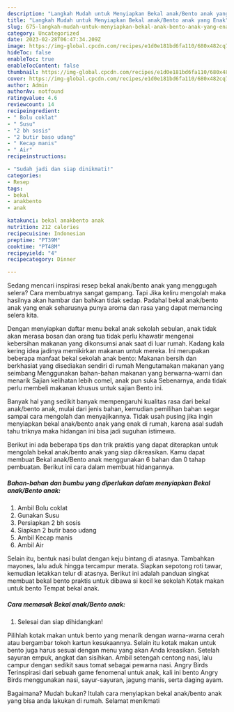 ```yaml
---
description: "Langkah Mudah untuk Menyiapkan Bekal anak/Bento anak yang Enak"
title: "Langkah Mudah untuk Menyiapkan Bekal anak/Bento anak yang Enak"
slug: 675-langkah-mudah-untuk-menyiapkan-bekal-anak-bento-anak-yang-enak
category: Uncategorized
date: 2023-02-28T06:47:34.209Z
image: https://img-global.cpcdn.com/recipes/e1d0e181bd6fa110/680x482cq70/bekal-anakbento-anak-foto-resep-utama.jpg
hideToc: false
enableToc: true
enableTocContent: false
thumbnail: https://img-global.cpcdn.com/recipes/e1d0e181bd6fa110/680x482cq70/bekal-anakbento-anak-foto-resep-utama.jpg
cover: https://img-global.cpcdn.com/recipes/e1d0e181bd6fa110/680x482cq70/bekal-anakbento-anak-foto-resep-utama.jpg
author: Admin
authorAv: notfound
ratingvalue: 4.6
reviewcount: 14
recipeingredient:
- " Bolu coklat"
- " Susu"
- "2 bh sosis"
- "2 butir baso udang"
- " Kecap manis"
- " Air"
recipeinstructions:

- "Sudah jadi dan siap dinikmati!"
categories:
- Resep
tags:
- bekal
- anakbento
- anak

katakunci: bekal anakbento anak 
nutrition: 212 calories
recipecuisine: Indonesian
preptime: "PT39M"
cooktime: "PT48M"
recipeyield: "4"
recipecategory: Dinner

---
```



Sedang mencari inspirasi resep bekal anak/bento anak yang menggugah selera? Cara membuatnya sangat gampang. Tapi Jika keliru mengolah maka hasilnya akan hambar dan bahkan tidak sedap. Padahal bekal anak/bento anak yang enak seharusnya punya aroma dan rasa yang dapat memancing selera kita.


Dengan menyiapkan daftar menu bekal anak sekolah sebulan, anak tidak akan merasa bosan dan orang tua tidak perlu khawatir mengenai kebersihan makanan yang dikonsumsi anak saat di luar rumah. Kadang kala kering idea jadinya memikirkan makanan untuk mereka. Ini merupakan beberapa manfaat bekal sekolah anak bento: Makanan bersih dan berkhasiat yang disediakan sendiri di rumah Mengutamakan makanan yang seimbang Menggunakan bahan-bahan makanan yang berwarna-warni dan menarik Sajian kelihatan lebih comel, anak pun suka Sebenarnya, anda tidak perlu membeli makanan khusus untuk sajian Bento ini.

Banyak hal yang sedikit banyak mempengaruhi kualitas rasa dari bekal anak/bento anak, mulai dari jenis bahan, kemudian pemilihan bahan segar sampai cara mengolah dan menyajikannya. Tidak usah pusing jika ingin menyiapkan bekal anak/bento anak yang enak di rumah, karena asal sudah tahu triknya maka hidangan ini bisa jadi suguhan istimewa.


Berikut ini ada beberapa tips dan trik praktis yang dapat diterapkan untuk mengolah bekal anak/bento anak yang siap dikreasikan. Kamu dapat membuat Bekal anak/Bento anak menggunakan 6 bahan dan 0 tahap pembuatan. Berikut ini cara dalam membuat hidangannya.

<!--inarticleads1-->

##### Bahan-bahan dan bumbu yang diperlukan dalam menyiapkan Bekal anak/Bento anak:

1. Ambil  Bolu coklat
1. Gunakan  Susu
1. Persiapkan 2 bh sosis
1. Siapkan 2 butir baso udang
1. Ambil  Kecap manis
1. Ambil  Air


Selain itu, bentuk nasi bulat dengan keju bintang di atasnya. Tambahkan mayones, lalu aduk hingga tercampur merata. Siapkan sepotong roti tawar, kemudian letakkan telur di atasnya. Berikut ini adalah panduan singkat membuat bekal bento praktis untuk dibawa si kecil ke sekolah Kotak makan untuk bento Tempat bekal anak. 

<!--inarticleads2-->

##### Cara memasak Bekal anak/Bento anak:


1. Selesai dan siap dihidangkan!

Pilihlah kotak makan untuk bento yang menarik dengan warna-warna cerah atau bergambar tokoh kartun kesukaannya. Selain itu kotak makan untuk bento juga harus sesuai dengan menu yang akan Anda kreasikan. Setelah sayuran empuk, angkat dan sisihkan. Ambil setengah centong nasi, lalu campur dengan sedikit saus tomat sebagai pewarna nasi. Angry Birds Terinspirasi dari sebuah game fenomenal untuk anak, kali ini bento Angry Birds menggunakan nasi, sayur-sayuran, jagung manis, serta daging ayam. 

Bagaimana? Mudah bukan? Itulah cara menyiapkan bekal anak/bento anak yang bisa anda lakukan di rumah. Selamat menikmati
